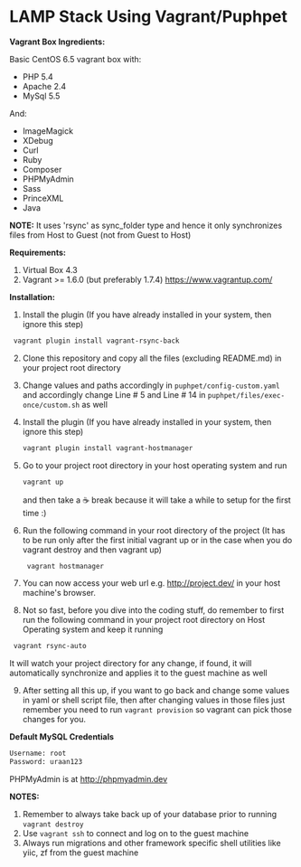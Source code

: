 # LAMP Stack Using Vagrant/Puphpet

**Vagrant Box Ingredients:**

Basic CentOS 6.5 vagrant box with:

- PHP 5.4
- Apache 2.4
- MySql 5.5

And:

- ImageMagick
- XDebug
- Curl
- Ruby
- Composer
- PHPMyAdmin
- Sass
- PrinceXML
- Java

**NOTE:** It uses 'rsync' as sync_folder type and hence it only synchronizes files from Host to Guest (not from Guest to Host)

**Requirements:**

1. Virtual Box 4.3
2. Vagrant >= 1.6.0 (but preferably 1.7.4) https://www.vagrantup.com/

**Installation:**
1. Install the plugin (If you have already installed in your system, then ignore this step)
  ```bash
   vagrant plugin install vagrant-rsync-back
   ```  
2. Clone this repository and copy all the files (excluding README.md) in your project root directory

3. Change values and paths accordingly in `puphpet/config-custom.yaml` and accordingly change Line # 5 and Line # 14 in `puphpet/files/exec-once/custom.sh` as well

4. Install the plugin (If you have already installed in your system, then ignore this step)

   ```bash
   vagrant plugin install vagrant-hostmanager
   ```

5. Go to your project root directory in your host operating system and run
   ```bash
   vagrant up
   ```
   and then take a :coffee: break because it will take a while to setup for the first time :)

6. Run the following command in your root directory of the project (It has to be run only after the first initial vagrant up or in the case when you do vagrant destroy and then vagrant up)
   ```bash
    vagrant hostmanager
    ```
7. You can now access your web url e.g. http://project.dev/ in your host machine's browser.

8. Not so fast, before you dive into the coding stuff, do remember to first run the following command in your project root directory on Host Operating system and keep it running
  ```bash
   vagrant rsync-auto
  ```
It will watch your project directory for any change, if found, it will automatically synchronize and applies it to the guest machine as well

9. After setting all this up, if you want to go back and change some values in yaml or shell script file, then after changing values in those files just remember you need to run `vagrant provision` so vagrant can pick those changes for you.

**Default MySQL Credentials**
```bash
Username: root
Password: uraan123
```

PHPMyAdmin is at http://phpmyadmin.dev

**NOTES:** 

1. Remember to always take back up of your database prior to running `vagrant destroy`
2. Use `vagrant ssh` to connect and log on to the guest machine
3. Always run migrations and other framework specific shell utilities like yiic, zf from the guest machine
